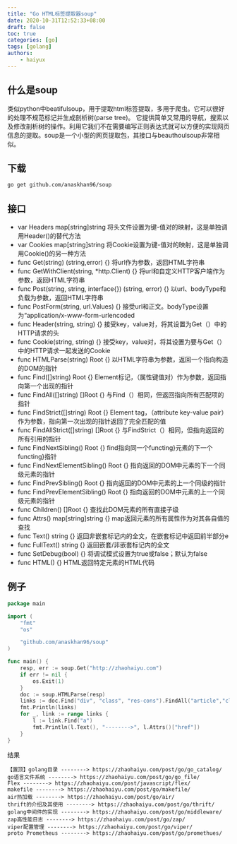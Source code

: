 ```yaml
---
title: "Go HTML标签提取器soup"
date: 2020-10-31T12:52:33+08:00
draft: false
toc: true
categories: [go]
tags: [golang]
authors:
    - haiyux
---
```



## 什么是soup

类似python中beatifulsoup，用于提取html标签提取，多用于爬虫。它可以很好的处理不规范标记并生成剖析树(parse tree)。 它提供简单又常用的导航，搜索以及修改剖析树的操作。利用它我们不在需要编写正则表达式就可以方便的实现网页信息的提取。soup是一个小型的网页提取包，其接口与beauthoulsoup非常相似。

## 下载

```bash
go get github.com/anaskhan96/soup
```

## 接口

- var Headers map[string]string 将头文件设置为键-值对的映射，这是单独调用Header()的替代方法
- var Cookies map[string]string 将Cookie设置为键-值对的映射，这是单独调用Cookie()的另一种方法
- func Get(string) (string,error) {} 将url作为参数，返回HTML字符串
- func GetWithClient(string, *http.Client) {} 将url和自定义HTTP客户端作为参数，返回HTML字符串
- func Post(string, string, interface{}) (string, error) {} 以url、bodyType和负载为参数，返回HTML字符串
- func PostForm(string, url.Values) {} 接受url和正文。bodyType设置为“application/x-www-form-urlencoded
- func Header(string, string) {}  接受key，value对，将其设置为Get（）中的HTTP请求的头
- func Cookie(string, string) {} 接受key，value对，将其设置为要与Get（）中的HTTP请求一起发送的Cookie
- func HTMLParse(string) Root {} 以HTML字符串为参数，返回一个指向构造的DOM的指针
- func Find([]string) Root {} Element标记，（属性键值对）作为参数，返回指向第一个出现的指针
- func FindAll([]string) []Root {} 与Find（）相同，但返回指向所有匹配项的指针
- func FindStrict([]string) Root {}  Element tag，（attribute key-value pair）作为参数，指向第一次出现的指针返回了完全匹配的值
- func FindAllStrict([]string) []Root {} 与FindStrict（）相同，但指向返回的所有引用的指针
- func FindNextSibling() Root {} find指向同一个functing}元素的下一个functing}指针
- func FindNextElementSibling() Root {} 指向返回的DOM中元素的下一个同级元素的指针
- func FindPrevSibling() Root {} 指向返回的DOM中元素的上一个同级的指针
- func FindPrevElementSibling() Root {} 指向返回的DOM中元素的上一个同级元素的指针
- func Children() []Root {} 查找此DOM元素的所有直接子级
- func Attrs() map[string]string {} map返回元素的所有属性作为对其各自值的查找
- func Text() string {} 返回非嵌套标记内的全文，在嵌套标记中返回前半部分e
- func FullText() string {} 返回嵌套/非嵌套标记内的全文
- func SetDebug(bool) {}  将调试模式设置为true或false；默认为false
- func HTML() {}  HTML返回特定元素的HTML代码

## 例子

```go
package main

import (
	"fmt"
	"os"

	"github.com/anaskhan96/soup"
)

func main() {
	resp, err := soup.Get("http://zhaohaiyu.com")
	if err != nil {
		os.Exit(1)
	}
	doc := soup.HTMLParse(resp)
	links := doc.Find("div", "class", "res-cons").FindAll("article","class","post")
	fmt.Println(links)
	for _, link := range links {
		l := link.Find("a")
		fmt.Println(l.Text(), "-------->", l.Attrs()["href"])
	}
}
```

结果

```
【置顶】golang目录 --------> https://zhaohaiyu.com/post/go/go_catalog/
go语言文件系统 --------> https://zhaohaiyu.com/post/go/go_file/
Flex --------> https://zhaohaiyu.com/post/javascript/flex/
makefile --------> https://zhaohaiyu.com/post/go/makefile/
air热加载 --------> https://zhaohaiyu.com/post/go/air/
thrift的介绍及其使用 --------> https://zhaohaiyu.com/post/go/thrift/
golang中间件的实现 --------> https://zhaohaiyu.com/post/go/middleware/
zap高性能日志 --------> https://zhaohaiyu.com/post/go/zap/
viper配置管理 --------> https://zhaohaiyu.com/post/go/viper/
proto Prometheus --------> https://zhaohaiyu.com/post/go/promethues/
```
